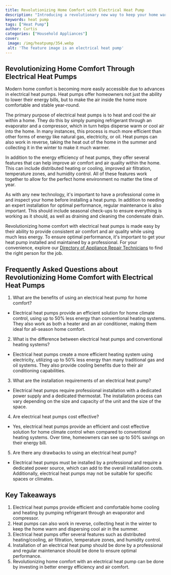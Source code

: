 ```yaml
---
title: Revolutionizing Home Comfort with Electrical Heat Pump
description: "Introducing a revolutionary new way to keep your home warm and toastyelectrical heat pump technology Learn how this easy modern heating solution can revolutionize your home comfort"
keywords: heat pump
tags: ["Heat Pump"]
author: Curtis
categories: ["Household Appliances"]
cover: 
 image: /img/heatpump/354.webp
 alt: 'The feature image is an electrical heat pump'
---
```

## Revolutionizing Home Comfort Through Electrical Heat Pumps

Modern home comfort is becoming more easily accessible due to advances in electrical heat pumps. Heat pumps offer homeowners not just the ability to lower their energy bills, but to make the air inside the home more comfortable and stable year-round.

The primary purpose of electrical heat pumps is to heat and cool the air within a home. They do this by simply pumping refrigerant through an evaporator and a compressor, which in turn helps disperse warm or cool air into the home. In many instances, this process is much more efficient than other forms of energy like natural gas, electricity, or oil. Heat pumps can also work in reverse, taking the heat out of the home in the summer and collecting it in the winter to make it much warmer.

In addition to the energy efficiency of heat pumps, they offer several features that can help improve air comfort and air quality within the home. This can include distributed heating or cooling, improved air filtration, temperature zones, and humidity control. All of these features work together to allow for the perfect home environment no matter the time of year.

As with any new technology, it's important to have a professional come in and inspect your home before installing a heat pump. In addition to needing an expert installation for optimal performance, regular maintenance is also important. This should include seasonal check-ups to ensure everything is working as it should, as well as draining and cleaning the condensate drain. 

Revolutionizing home comfort with electrical heat pumps is made easy by their ability to provide consistent air comfort and air quality while using much less energy. To ensure optimal performance, it's important to get your heat pump installed and maintained by a professional. For your convenience, explore our [Directory of Appliance Repair Technicians](./pages/appliance-repair-technicians) to find the right person for the job.

## Frequently Asked Questions about Revolutionizing Home Comfort with Electrical Heat Pumps

1. What are the benefits of using an electrical heat pump for home comfort?
 - Electrical heat pumps provide an efficient solution for home climate control, using up to 50% less energy than conventional heating systems. They also work as both a heater and an air conditioner, making them ideal for all-season home comfort.

2. What is the difference between electrical heat pumps and conventional heating systems?
 - Electrical heat pumps create a more efficient heating system using electricity, utilizing up to 50% less energy than many traditional gas and oil systems. They also provide cooling benefits due to their air conditioning capabilities.

3. What are the installation requirements of an electrical heat pump?
 - Electrical heat pumps require professional installation with a dedicated power supply and a dedicated thermostat. The installation process can vary depending on the size and capacity of the unit and the size of the space.

4. Are electrical heat pumps cost effective?
 - Yes, electrical heat pumps provide an efficient and cost effective solution for home climate control when compared to conventional heating systems. Over time, homeowners can see up to 50% savings on their energy bill.

5. Are there any drawbacks to using an electrical heat pump?
 - Electrical heat pumps must be installed by a professional and require a dedicated power source, which can add to the overall installation costs. Additionally, electrical heat pumps may not be suitable for specific spaces or climates.

## Key Takeaways 
1. Electrical heat pumps provide efficient and comfortable home cooling and heating by pumping refrigerant through an evaporator and compressor. 
2. Heat pumps can also work in reverse, collecting heat in the winter to keep the home warm and dispersing cool air in the summer. 
3. Electrical heat pumps offer several features such as distributed heating/cooling, air filtration, temperature zones, and humidity control.
4. Installation of an electrical heat pump should be done by a professional and regular maintenance should be done to ensure optimal performance. 
5. Revolutionizing home comfort with an electrical heat pump can be done by investing in better energy efficiency and air comfort.
